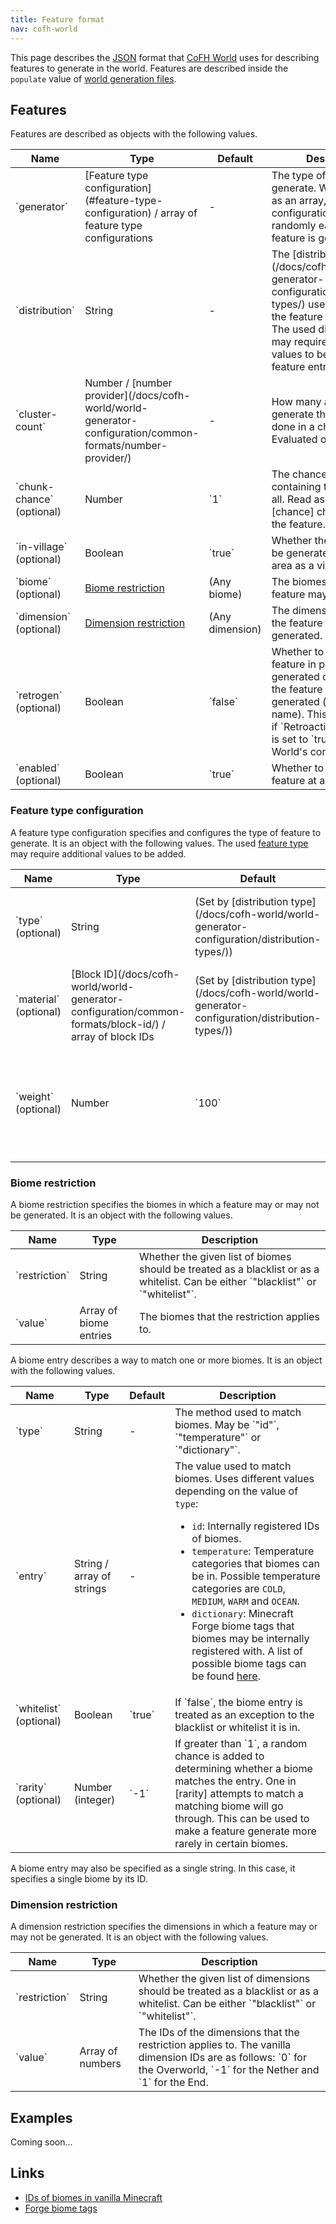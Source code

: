 ```yaml
---
title: Feature format
nav: cofh-world
---
```


This page describes the [JSON](http://www.json.org/) format that [CoFH
World](/docs/cofh-world/) uses for describing features to generate in the world.
Features are described inside the `populate` value of [world generation
files](/docs/cofh-world/world-generator-configuration/files/).


Features
--------

Features are described as objects with the following values.

<div class="uk-overflow-container">
    <table class="uk-table uk-table-striped uk-text-small">
        <thead>
            <tr>
                <th>Name</th>
                <th>Type</th>
                <th>Default</th>
                <th>Description</th>
            </tr>
        </thead>
        <tbody>
            <tr>
                <td markdown="span">`generator`</td>
                <td markdown="span">
                    [Feature type configuration](#feature-type-configuration) /
                    array of feature type configurations
                </td>
                <td>-</td>
                <td>
                    The type of feature to generate. When specified as an array,
                    a feature type configuration is chosen randomly each time
                    the feature is generated.
                </td>
            </tr>
            <tr>
                <td markdown="span">`distribution`</td>
                <td>String</td>
                <td>-</td>
                <td markdown="span">
                    The
                    [distribution type](/docs/cofh-world/world-generator-configuration/distribution-types/)
                    used to distribute the feature in the world. The used
                    distribution type may require additional values to be added
                    to the feature entry.
                </td>
            </tr>
            <tr>
                <td markdown="span">`cluster-count`</td>
                <td markdown="span">
                    Number /
                    [number provider](/docs/cofh-world/world-generator-configuration/common-formats/number-provider/)
                </td>
                <td>-</td>
                <td>
                    How many attempts to generate the feature are done in a
                    chunk. Evaluated once per chunk.
                </td>
            </tr>
            <tr>
                <td markdown="span">`chunk-chance` (optional)</td>
                <td>Number</td>
                <td markdown="span">`1`</td>
                <td>
                    The chance of a chunk containing the feature at all. Read
                    as follows: one in [chance] chunks contain the feature.
                </td>
            </tr>
            <tr>
                <td markdown="span">`in-village` (optional)</td>
                <td>Boolean</td>
                <td markdown="span">`true`</td>
                <td>
                    Whether the feature may be generated in the same area as a
                    village.
                </td>
            </tr>
            <tr>
                <td markdown="span">`biome` (optional)</td>
                <td><a href="#biome-restriction">Biome restriction</a></td>
                <td>(Any biome)</td>
                <td>The biomes in which the feature may be generated.</td>
            </tr>
            <tr>
                <td markdown="span">`dimension` (optional)</td>
                <td><a href="#dimension-restriction">Dimension restriction</a></td>
                <td>(Any dimension)</td>
                <td>The dimensions in which the feature may be generated.</td>
            </tr>
            <tr>
                <td markdown="span">`retrogen` (optional)</td>
                <td>Boolean</td>
                <td markdown="span">`false`</td>
                <td markdown="span">
                    Whether to generate the feature in previously generated
                    chunks where the feature wasn't already generated (with the
                    same name). This will only work if `RetroactiveGeneration`
                    is set to `true` in CoFH World's configuration file.
                </td>
            </tr>
            <tr>
                <td markdown="span">`enabled` (optional)</td>
                <td>Boolean</td>
                <td markdown="span">`true`</td>
                <td>Whether to generate the feature at all.</td>
            </tr>
        </tbody>
    </table>
</div>

### Feature type configuration
A feature type configuration specifies and configures the type of feature to
generate. It is an object with the following values. The used [feature
type](/docs/cofh-world/world-generator-configuration/feature-types/) may require
additional values to be added.

<div class="uk-overflow-container">
    <table class="uk-table uk-table-striped uk-text-small">
        <thead>
            <tr>
                <th>Name</th>
                <th>Type</th>
                <th>Default</th>
                <th>Description</th>
            </tr>
        </thead>
        <tbody>
            <tr>
                <td markdown="span">`type` (optional)</td>
                <td>String</td>
                <td markdown="span">
                    (Set by
                    [distribution type](/docs/cofh-world/world-generator-configuration/distribution-types/))
                </td>
                <td markdown="span">
                    The [feature type](/docs/cofh-world/world-generator-configuration/feature-types/)
                    to generate.
                </td>
            </tr>
            <tr>
                <td markdown="span">`material` (optional)</td>
                <td markdown="span">
                    [Block ID](/docs/cofh-world/world-generator-configuration/common-formats/block-id/)
                    / array of block IDs
                </td>
                <td markdown="span">
                    (Set by
                    [distribution type](/docs/cofh-world/world-generator-configuration/distribution-types/))
                </td>
                <td>
                    The type(s) of block that may be replaced to generate the
                    feature, such as stone for ore blocks.
                </td>
            </tr>
            <tr>
                <td markdown="span">`weight` (optional)</td>
                <td markdown="span">Number</td>
                <td markdown="span">`100`</td>
                <td>
                    How likely the feature type configuration is to be selected
                    when it is part of an array of items to randomly choose
                    from. Items with a greater weight have a higher chance of
                    being selected.
                </td>
            </tr>
        </tbody>
    </table>
</div>

### Biome restriction
A biome restriction specifies the biomes in which a feature may or may not be
generated. It is an object with the following values.

<div class="uk-overflow-container">
    <table class="uk-table uk-table-striped uk-text-small">
        <thead>
            <tr>
                <th>Name</th>
                <th>Type</th>
                <th>Description</th>
            </tr>
        </thead>
        <tbody>
            <tr>
                <td markdown="span">`restriction`</td>
                <td>String</td>
                <td markdown="span">
                    Whether the given list of biomes should be treated as a
                    blacklist or as a whitelist. Can be either `"blacklist"` or
                    `"whitelist"`.
                </td>
            </tr>
            <tr>
                <td markdown="span">`value`</td>
                <td>Array of biome entries</td>
                <td>The biomes that the restriction applies to.</td>
            </tr>
        </tbody>
    </table>
</div>

A biome entry describes a way to match one or more biomes. It is an object with
the following values.

<div class="uk-overflow-container">
    <table class="uk-table uk-table-striped uk-text-small">
        <thead>
            <tr>
                <th>Name</th>
                <th>Type</th>
                <th>Default</th>
                <th>Description</th>
            </tr>
        </thead>
        <tbody>
            <tr>
                <td markdown="span">`type`</td>
                <td>String</td>
                <td>-</td>
                <td markdown="span">
                    The method used to match biomes. May be `"id"`,
                    `"temperature"` or `"dictionary"`.
                </td>
            </tr>
            <tr>
                <td markdown="span">`entry`</td>
                <td>String / array of strings</td>
                <td>-</td>
                <td>
                    The value used to match biomes. Uses different values
                    depending on the value of <code>type</code>:
                    <ul>
                        <li>
                            <code>id</code>: Internally registered IDs of
                            biomes.
                        </li>
                        <li>
                            <code>temperature</code>: Temperature categories
                            that biomes can be in. Possible temperature
                            categories are <code>COLD</code>,
                            <code>MEDIUM</code>, <code>WARM</code> and
                            <code>OCEAN</code>.
                        </li>
                        <li>
                            <code>dictionary</code>: Minecraft Forge biome tags
                            that biomes may be internally registered with. A
                            list of possible biome tags can be found
                            <a href="https://pastebin.com/0NH383ps">here</a>.
                        </li>
                    </ul>
                </td>
            </tr>
            <tr>
                <td markdown="span">`whitelist` (optional)</td>
                <td>Boolean</td>
                <td markdown="span">`true`</td>
                <td markdown="span">
                    If `false`, the biome entry is treated as an exception to
                    the blacklist or whitelist it is in.
                </td>
            </tr>
            <tr>
                <td markdown="span">`rarity` (optional)</td>
                <td>Number (integer)</td>
                <td markdown="span">`-1`</td>
                <td markdown="span">
                    If greater than `1`, a random chance is added to determining
                    whether a biome matches the entry. One in [rarity] attempts
                    to match a matching biome will go through. This can be used
                    to make a feature generate more rarely in certain biomes.
                </td>
            </tr>
        </tbody>
    </table>
</div>

A biome entry may also be specified as a single string. In this case, it
specifies a single biome by its ID.

### Dimension restriction
A dimension restriction specifies the dimensions in which a feature may or may
not be generated. It is an object with the following values.

<div class="uk-overflow-container">
    <table class="uk-table uk-table-striped uk-text-small">
        <thead>
            <tr>
                <th>Name</th>
                <th>Type</th>
                <th>Description</th>
            </tr>
        </thead>
        <tbody>
            <tr>
                <td markdown="span">`restriction`</td>
                <td>String</td>
                <td markdown="span">
                    Whether the given list of dimensions should be treated as a
                    blacklist or as a whitelist. Can be either `"blacklist"` or
                    `"whitelist"`.
                </td>
            </tr>
            <tr>
                <td markdown="span">`value`</td>
                <td>Array of numbers</td>
                <td markdown="span">
                    The IDs of the dimensions that the restriction applies to.
                    The vanilla dimension IDs are as follows: `0` for the
                    Overworld, `-1` for the Nether and `1` for the End.
                </td>
            </tr>
        </tbody>
    </table>
</div>


Examples
--------

Coming soon...


Links
-----

* [IDs of biomes in vanilla Minecraft](http://minecraft.gamepedia.com/Data_values#Biome_IDs)
* [Forge biome tags](https://pastebin.com/0NH383ps)
